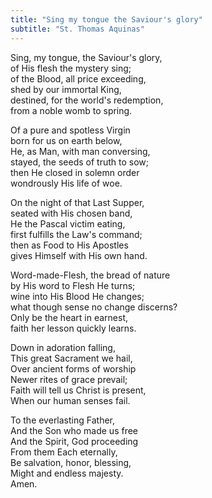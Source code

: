 ```yaml
---
title: "Sing my tongue the Saviour's glory"
subtitle: "St. Thomas Aquinas"
---
```


Sing, my tongue, the Saviour's glory,   
of His flesh the mystery sing;   
of the Blood, all price exceeding,   
shed by our immortal King,   
destined, for the world's redemption,   
from a noble womb to spring.

Of a pure and spotless Virgin   
born for us on earth below,   
He, as Man, with man conversing,   
stayed, the seeds of truth to sow;   
then He closed in solemn order   
wondrously His life of woe.   

On the night of that Last Supper,   
seated with His chosen band,   
He the Pascal victim eating,   
first fulfills the Law's command;   
then as Food to His Apostles   
gives Himself with His own hand.   

Word-made-Flesh, the bread of nature   
by His word to Flesh He turns;   
wine into His Blood He changes;   
what though sense no change discerns?   
Only be the heart in earnest,   
faith her lesson quickly learns.   

Down in adoration falling,   
This great Sacrament we hail,   
Over ancient forms of worship   
Newer rites of grace prevail;   
Faith will tell us Christ is present,   
When our human senses fail.

To the everlasting Father,   
And the Son who made us free   
And the Spirit, God proceeding   
From them Each eternally,   
Be salvation, honor, blessing,   
Might and endless majesty.   
Amen.